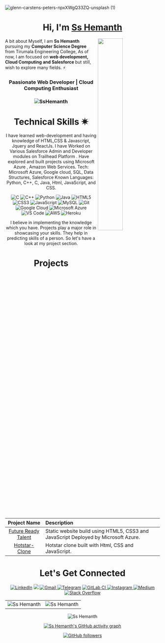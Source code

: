 ![glenn-carstens-peters-npxXWgQ33ZQ-unsplash (1)](https://user-images.githubusercontent.com/98958362/182293778-c201b5ff-3b26-4984-a09a-3684fefab21e.jpg)
<h1 align="center" >Hi, I'm <a href="https://www.linkedin.com/in/sri-sai-hemanth-bollepalli-b3689923b/" target="_blank"> Ss Hemanth </a></h1>
<img width="40%" align="right"   src="https://user-images.githubusercontent.com/98958362/182294563-fa9c7195-bcd3-46ea-9668-4dfd7b6c1cd7.svg" >

A bit about Myself, I am <b>Ss Hemanth</b> pursuing my <b>Computer Science Degree</b> from Tirumala Engineering College, As of now, I am focused on <b>web development, Cloud Computing and Salesforce </b> but still, wish to explore many fields. ⚡

<h3 align="center"> Paasionate Web Developer | Cloud Computing Enthusiast </h3>

<h3><p align="center"> <img src="https://komarev.com/ghpvc/?username=sshemanth&label=Profile%20views&color=6805D3&style=flat" alt="SsHemanth" /> </p></h3>
   <div align="center">

<h1>Technical Skills ✷</h1>
   
I have learned web-development and having knowledge of HTML,CSS & Javascript, Jquery and ReactJs. I have Worked on Various Salesforce Admin and Developer modules on Trailhead Platform . Have explored and built projects using Microsoft Azure , Amazon Web Services. 
Tech: Microsoft Azure, Google cloud, SQL, Data Structures, Salesforce
 Known Languages: Python, C++, C, Java, Html, JavaScript, and CSS.

<p align="center"> 
<img alt="C" src="https://img.shields.io/badge/c-%2300599C.svg?&style=for-the-badge&logo=c&logoColor=white" />
<img alt="C++" src="https://img.shields.io/badge/c++-%2300599C.svg?&style=for-the-badge&logo=c%2B%2B&ogoColor=white" />
 <img alt="Python" src="https://img.shields.io/badge/python-%2314354C.svg?style=for-the-badge&logo=python&logoColor=white"/>
 <img alt="Java" src="https://img.shields.io/badge/java-%23ED8B00.svg?&style=for-the-badge&logo=java&logoColor=white" />
<img alt="HTML5" src="https://img.shields.io/badge/html5-%23E34F26.svg?&style=for-the-badge&logo=html5&logoColor=white" />
 <img alt="CSS3" src="https://img.shields.io/badge/css3-%231572B6.svg?&style=for-the-badge&logo=css3&logoColor=white" />
 <img alt="JavaScript" src="https://img.shields.io/badge/javascript-%23323330.svg?&style=for-the-badge&logo=javascript&logoColor=%23F7DF1E" />
 <img alt="MySQL" src="https://img.shields.io/badge/MySQL-00000F?style=for-the-badge&logo=mysql&logoColor=white" />
<img alt="Git" src="https://img.shields.io/badge/Git-F05032?style=for-the-badge&logo=git&logoColor=white" />
    <img alt="Google Cloud" src="https://img.shields.io/badge/Google_Cloud-4285F4?style=for-the-badge&logo=google-cloud&logoColor=white" />
    <img alt="Microsoft Azure" src="https://img.shields.io/badge/microsoft%20azure-0089D6?style=for-the-badge&logo=microsoft-azure&logoColor=white" />
    <img alt="VS Code" src="https://img.shields.io/badge/Visual_Studio_Code-0078D4?style=for-the-badge&logo=visual%20studio%20code&logoColor=white" />
    <img alt="AWS" src="https://img.shields.io/badge/AWS-%23FF9900.svg?style=for-the-badge&logo=amazon-aws&logoColor=white" />
    <img alt="Heroku" src="https://img.shields.io/badge/heroku-%23430098.svg?style=for-the-badge&logo=heroku&logoColor=white" />
</p>


I believe in implementing the knowledge which you have. Projects play a major role in showcasing your skills. They help in predicting skills of a person. So let's have a look at my project section.

<h1 align="center">Projects</h1>




| Project Name      | Description | 
| :---:        |    :----   |  
| [Future Ready Talent](https://github.com/sshemanth/SecondProject)     | Static website build using HTML5, CSS3 and JavaScript Deployed by Microsoft Azure. 
| [Hotstar-Clone](https://n7ld54.csb.app/)     | Hotstar clone  built with Html, CSS and JavaScript.


 <h1 align="center">Let's Get Connected</h1>

<div align="center">


<a  href="https://www.linkedin.com/in/sri-sai-hemanth-bollepalli-b3689923b/" target="_blank"><img alt="LinkedIn" src="https://img.shields.io/badge/linkedin%20-%230077B5.svg?&style=for-the-badge&logo=linkedin&logoColor=white" /></a>
<a href="https://twitter.com/d_evilzking" target="_blank"><img src="https://img.shields.io/badge/twitter-%2300acee.svg?&style=for-the-badge&logo=twitter&logoColor=white&alt=twitter" /></a>
<a href="mailto:sshemanthbollepalli@gmail.com"><img  alt="Gmail" src="https://img.shields.io/badge/Gmail-D14836?style=for-the-badge&logo=gmail&logoColor=white" />
<a  href="https://t.me/d.evilz__king"><img alt=" Telegram" src="https://img.shields.io/badge/Telegram-2CA5E0?style=for-the-badge&logo=telegram&logoColor=white"></a>
<a  href="https://gitlab.com/sshemanth"><img alt="GitLab CI" src="https://img.shields.io/badge/gitlab%20ci-%23181717.svg?style=for-the-badge&logo=gitlab&logoColor=white">
<a  href="https://www.instagram.com/d.evilz__king/"><img alt="Instagram" src="https://img.shields.io/badge/Instagram-E4405F?style=for-the-badge&logo=instagram&logoColor=white">
<a  href="https://medium.com/@sshemanth"><img alt="Medium" src="https://img.shields.io/badge/Medium-12100E?style=for-the-badge&logo=medium&logoColor=white">
   </a>
<a  href="https://stackoverflow.com/users/19504102/ss-hemanth"><img alt="Stack Overflow" src="https://img.shields.io/badge/-Stackoverflow-FE7A16?style=for-the-badge&logo=stack-overflow&logoColor=white">
   </a>

   
   
</div>
  

   
<table>
  <tr>
   
<td><img src="https://github-readme-stats.vercel.app/api?username=sshemanth&include_all_commits=true&count_private=true&show_icons=true&line_height=20&title_color=7A7ADB&icon_color=2234AE&text_color=D3D3D3&bg_color=0,000000,130F40" alt="Ss Hemanth" />
    <td><img src="https://github-readme-stats.vercel.app/api/top-langs?username=sshemanth&show_icons=true&locale=en&layout=compact&title_color=7A7ADB&icon_color=2234AE&text_color=D3D3D3&bg_color=0,000000,130F40" alt="Ss Hemanth" /></td>
  </tr>
</table>

<div align="center">
<p><img align="center" src="https://github-readme-streak-stats.herokuapp.com/?user=Sshemanth&theme=dark" alt="Ss Hemanth" /></p>
  </div>

 [![Ss Hemanth's GitHub activity graph](https://activity-graph.herokuapp.com/graph?username=sshemanth&theme=xcode)](https://git.io/Sshemanth)
   
   

[![GitHub followers](https://img.shields.io/github/followers/Sshemanth.svg?style=social&label=Follow)](https://github.com/sshemanth?tab=followers)
